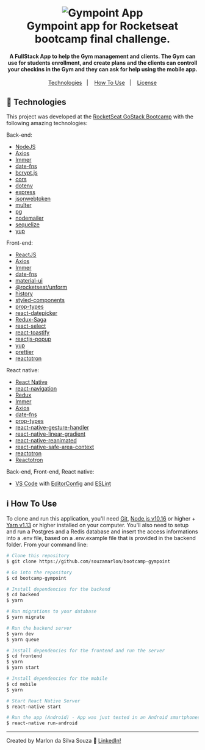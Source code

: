 <h1 align="center">
    <img alt="Gympoint App" src="https://github.com/souzamarlon/bootcamp-gympoint/blob/master/front-end/src/assets/logo.png" />
    <br>
    Gympoint app for Rocketseat bootcamp final challenge.
</h1>

<h4 align="center">
  A FullStack App to help the Gym management and clients. The Gym can use for students enrollment,  and create plans and the clients can controll your checkins in the Gym and they can ask for help using the mobile app.
</h4>


<p align="center">
  <a href="#rocket-technologies">Technologies</a>&nbsp;&nbsp;&nbsp;|&nbsp;&nbsp;&nbsp;
  <a href="#information_source-how-to-use">How To Use</a>&nbsp;&nbsp;&nbsp;|&nbsp;&nbsp;&nbsp;
  <a href="#memo-license">License</a>
</p>

## :rocket: Technologies

This project was developed at the [RocketSeat GoStack Bootcamp](https://rocketseat.com.br/gostack) with the following amazing technologies:

Back-end:
- [NodeJS](https://nodejs.org)
- [Axios](https://github.com/axios/axios)
- [Immer](https://github.com/immerjs/immer)
- [date-fns](https://date-fns.org/)
- [bcrypt.js](https://github.com/dcodeIO/bcrypt.js)
- [cors](https://github.com/expressjs/cors)
- [dotenv](https://github.com/motdotla/dotenv)
- [express](https://github.com/expressjs/express)
- [jsonwebtoken](https://github.com/auth0/node-jsonwebtoken)
- [multer](https://github.com/expressjs/multer)
- [pg](https://github.com/brianc/node-postgres)
- [nodemailer](https://github.com/nodemailer/nodemailer)
- [sequelize](https://github.com/sequelize/sequelize)
- [yup](https://github.com/jquense/yup)

Front-end:
- [ReactJS](https://reactjs.org/)
- [Axios](https://github.com/axios/axios)
- [Immer](https://github.com/immerjs/immer)
- [date-fns](https://date-fns.org/)
- [material-ui](https://github.com/mui-org/material-ui)
- [@rocketseat/unform](https://github.com/Rocketseat/unform)
- [history](https://github.com/ReactTraining/history)
- [styled-components](https://www.styled-components.com/)
- [prop-types](https://github.com/facebook/prop-types)
- [react-datepicker](https://github.com/Hacker0x01/react-datepicker)
- [Redux-Saga](https://redux-saga.js.org/)
- [react-select](https://github.com/JedWatson/react-select)
- [react-toastify](https://github.com/fkhadra/react-toastify)
- [reactjs-popup](https://github.com/yjose/reactjs-popup)
- [yup](https://github.com/jquense/yup)
- [prettier](https://prettier.io/)
- [reactotron](https://github.com/infinitered/reactotron)

React native:
- [React Native](https://facebook.github.io/react-native/)
- [react-navigation](https://reactnavigation.org/)
- [Redux](https://redux.js.org/)
- [Immer](https://github.com/immerjs/immer)
- [Axios](https://github.com/axios/axios)
- [date-fns](https://date-fns.org/)
- [prop-types](https://github.com/facebook/prop-types)
- [react-native-gesture-handler](https://github.com/software-mansion/react-native-gesture-handler)
- [react-native-linear-gradient](https://github.com/react-native-community/react-native-linear-gradient)
- [react-native-reanimated](https://github.com/software-mansion/react-native-reanimated)
- [react-native-safe-area-context](https://github.com/th3rdwave/react-native-safe-area-context)
- [reactotron](https://github.com/infinitered/reactotron)
- [Reactotron](https://infinite.red/reactotron)

Back-end, Front-end, React native:
- [VS Code][vc] with [EditorConfig][vceditconfig] and [ESLint][vceslint]

## :information_source: How To Use

To clone and run this application, you'll need [Git](https://git-scm.com), [Node.js v10.16][nodejs] or higher + [Yarn v1.13][yarn] or higher installed on your computer.
You'll also need to setup and run a Postgres and a Redis database and insert the access informations into a .env file, based on a .env.example file that is provided in the backend folder.
From your command line:

```bash
# Clone this repository
$ git clone https://github.com/souzamarlon/bootcamp-gympoint

# Go into the repository
$ cd bootcamp-gympoint

# Install dependencies for the backend
$ cd backend
$ yarn

# Run migrations to your database
$ yarn migrate

# Run the backend server
$ yarn dev
$ yarn queue

# Install dependencies for the frontend and run the server
$ cd frontend
$ yarn
$ yarn start

# Install dependencies for the mobile
$ cd mobile
$ yarn

# Start React Native Server
$ react-native start

# Run the app (Android) - App was just tested in an Android smartphones
$ react-native run-android
```
---
Created by Marlon da Silva Souza :wave: [LinkedIn!](https://www.linkedin.com/in/marlonssouza/)

[nodejs]: https://nodejs.org/
[yarn]: https://yarnpkg.com/
[vc]: https://code.visualstudio.com/
[vceditconfig]: https://marketplace.visualstudio.com/items?itemName=EditorConfig.EditorConfig
[vceslint]: https://marketplace.visualstudio.com/items?itemName=dbaeumer.vscode-eslint

